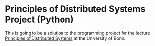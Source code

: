 Principles of Distributed Systems Project (Python)
===================================================

This is going to be a solution to the programming project for the lecture
[Principles of Distributed Systems][1] at the University of Bonn.


[1]: http://net.cs.uni-bonn.de/wg/cs/teaching/wt-201415/principles-of-distributed-systems/

